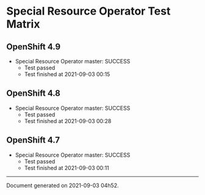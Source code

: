 
Special Resource Operator Test Matrix
=====================================

OpenShift 4.9
-------------


* Special Resource Operator master: SUCCESS
  - Test passed
  - Test finished at 2021-09-03 00:15

OpenShift 4.8
-------------


* Special Resource Operator master: SUCCESS
  - Test passed
  - Test finished at 2021-09-03 00:28

OpenShift 4.7
-------------


* Special Resource Operator master: SUCCESS
  - Test passed
  - Test finished at 2021-09-03 00:11


---
Document generated on 2021-09-03 04h52.
